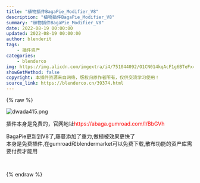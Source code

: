 ```yaml
---
title: "植物插件BagaPie_Modifier_V8"
description: "植物插件BagaPie_Modifier_V8"
summary: "植物插件BagaPie_Modifier_V8"
date: 2022-08-19 00:00:00
updated: 2022-08-19 00:00:00
author: blenderit
tags: 
    - 插件资产
categories:
    - blenderco
img: https://img.alicdn.com/imgextra/i4/751044092/O1CN014kqAcF1g6BTeFx45x_!!751044092.png
showGetMethod: false
copyright: 本插件资源来自网络，版权归原作者所有，仅供交流学习使用！
source_link: https://blenderco.cn/39374.html
---
```


{% raw %}
<p><img class="aligncenter" src="https://img.alicdn.com/imgextra/i4/751044092/O1CN014kqAcF1g6BTeFx45x_!!751044092.png" alt="dwada415.png"></p><p>插件本身是免费的，官网地址<span style="color: #ff0000;">https://abaga.gumroad.com/l/BbGVh</span></p><p>BagaPie更新到V8了,藤蔓添加了重力,做植被效果更快了<br>
本身是免费插件,在gumroad和blendermarket可以免费下载,散布功能的资产库需要付费才能用</p><p> </p>
<div style="display: none">blenderco</div>
{% endraw %}